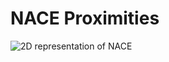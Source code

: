 # NACE Proximities

![2D representation of NACE ](https://github.com/apachot/NACE_proximities/blob/main/gephi/NACE_proximities_wLabels.png?raw=true)
